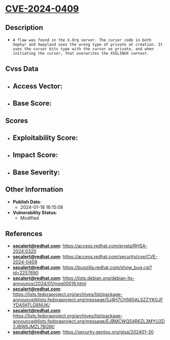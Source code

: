 
# [CVE-2024-0409](https://cve.mitre.org/cgi-bin/cvename.cgi?name=CVE-2024-0409)

## Description

- `A flaw was found in the X.Org server. The cursor code in both Xephyr and Xwayland uses the wrong type of private at creation. It uses the cursor bits type with the cursor as private, and when initiating the cursor, that overwrites the XSELINUX context.`

## Cvss Data

- **Access Vector**:
  - 
- **Base Score**:
  - 

## Scores

- **Exploitability Score**:
  - 
- **Impact Score**:
  - 
- **Base Severity**:
  - 

## Other Information

- **Publish Date**:
  - 2024-01-18 16:15:08
- **Vulnerability Status**:
  - Modified

## References

- **secalert@redhat.com**: https://access.redhat.com/errata/RHSA-2024:0320
- **secalert@redhat.com**: https://access.redhat.com/security/cve/CVE-2024-0409
- **secalert@redhat.com**: https://bugzilla.redhat.com/show_bug.cgi?id=2257690
- **secalert@redhat.com**: https://lists.debian.org/debian-lts-announce/2024/01/msg00016.html
- **secalert@redhat.com**: https://lists.fedoraproject.org/archives/list/package-announce@lists.fedoraproject.org/message/5J4H7CH565ALSZZYKOJFYDA5KFLG6NUK/
- **secalert@redhat.com**: https://lists.fedoraproject.org/archives/list/package-announce@lists.fedoraproject.org/message/EJBMCWQ54R6ZL3MYU2D2JBW6JMZL7BQW/
- **secalert@redhat.com**: https://security.gentoo.org/glsa/202401-30
